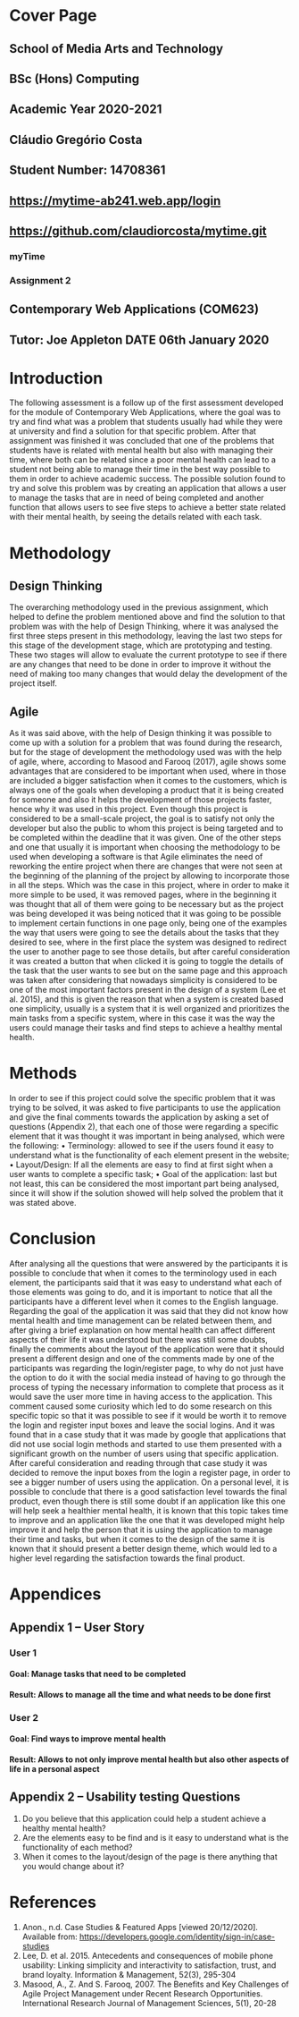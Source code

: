 # Cover Page
## School of Media Arts and Technology



## BSc (Hons) Computing



## Academic Year 2020-2021


## Cláudio Gregório Costa
## Student Number: 14708361
## https://mytime-ab241.web.app/login
## https://github.com/claudiorcosta/mytime.git
### myTime 
### Assignment 2

## Contemporary Web Applications (COM623)






## Tutor: Joe Appleton 								DATE 06th January 2020
# Introduction
The following assessment is a follow up of the first assessment developed for the module of Contemporary Web Applications, where the goal was to try and find what was a problem that students usually had while they were at university and find a solution for that specific problem. After that assignment was finished it was concluded that one of the problems that students have is related with mental health but also with managing their time, where both can be related since a poor mental health can lead to a student not being able to manage their time in the best way possible to them in order to achieve academic success. The possible solution found to try and solve this problem was by creating an application that allows a user to manage the tasks that are in need of being completed and another function that allows users to see five steps to achieve a better state related with their mental health, by seeing the details related with each task.
# Methodology
## Design Thinking
The overarching methodology used in the previous assignment, which helped to define the problem mentioned above and find the solution to that problem was with the help of Design Thinking, where it was analysed the first three steps present in this methodology, leaving the last two steps for this stage of the development stage, which are prototyping and testing. These two stages will allow to evaluate the current prototype to see if there are any changes that need to be done in order to improve it without the need of making too many changes that would delay the development of the project itself.
## Agile
As it was said above, with the help of Design thinking it was possible to come up with a solution for a problem that was found during the research, but for the stage of development the methodology used was with the help of agile, where, according to Masood and Farooq (2017), agile shows some advantages that are considered to be important when used, where in those are included a bigger satisfaction when it comes to the customers, which is always one of the goals when developing a product that it is being created for someone and also it helps the development of those projects faster,  hence why it was used in this project. Even though this project is considered to be a small-scale project, the goal is to satisfy not only the developer but also the public to whom this project is being targeted and to be completed within the deadline that it was given.  One of the other steps and one that usually it is important when choosing the methodology to be used when developing a software is that Agile eliminates the need of reworking the entire project when there are changes that were not seen at the beginning of the planning of the project by allowing to incorporate those in all the steps.
Which was the case in this project, where in order to make it more simple to be used, it was removed pages, where in the beginning it was thought that all of them were going to be necessary but as the project was being developed it was being noticed that it was going to be possible to implement certain functions in one page only, being one of the examples the way that users were going to see the details about the tasks that they desired to see, where in the first place the system was designed to redirect the user to another page to see those details, but after careful consideration it was created a button that when clicked it is going to toggle the details of the task that the user wants to see but on the same page and this approach was taken after considering that nowadays simplicity is considered to be one of the most important factors present in the design of a system (Lee et al. 2015), and this is given the reason that when a system is created based one simplicity, usually is a system that it is well organized and prioritizes the main tasks from a specific system, where in this case it was the way the users could manage their tasks and find steps to achieve a healthy mental health. 
# Methods
In order to see if this project could solve the specific problem that it was trying to be solved, it was asked to five participants to use the application and give the final comments towards the application by asking a set of questions (Appendix 2), that each one of those were regarding a specific element that it was thought it was important in being analysed, which were the following:
•	Terminology: allowed to see if the users found it easy to understand what is the functionality of each element present in the website;
•	Layout/Design: If all the elements are easy to find at first sight when a user wants to complete a specific task;
•	Goal of the application: last but not least, this can be considered the most important part being analysed, since it will show if the solution showed will help solved the problem that it was stated above.
# Conclusion
After analysing all the questions that were answered by the participants it is possible to conclude that when it comes to the terminology used in each element, the participants said that it was easy to understand what each of those elements was going to do, and it is important to notice that all the participants have a different level when it comes to the English language. Regarding the goal of the application it was said that they did not know how mental health and time management can be related between them, and after giving a brief explanation on how mental health can affect different aspects of their life it was understood but there was still some doubts, finally the comments about the layout of the application were that it should present a different design and one of the comments made by one of the participants was regarding the login/register page, to why do not just have the option to do it with the social media instead of having to go through the process of typing the necessary information to complete that process as it would save the user more time in having access to the application. This comment caused some curiosity which led to do some research on this specific topic so that it was possible to see if it would be worth it to remove the login and register input boxes and leave the social logins. And it was found that in a case study that it was made by google that applications that did not use social login methods and started to use them presented with a significant growth on the number of users using that specific application. After careful consideration and reading through that case study it was decided to remove the input boxes from the login a register page, in order to see a bigger number of users using the application.
On a personal level, it is possible to conclude that there is a good satisfaction level towards the final product, even though there is still some doubt if an application like this one will help seek a healthier mental health, it is known that this topic takes time to improve and an application like the one that it was developed might help improve it and help the person that it is using the application to manage their time and tasks, but when it comes to the design of the same it is known that it should present a better design theme, which would led to a higher level regarding the satisfaction towards the final product.
# Appendices
## Appendix 1 – User Story
### User 1
#### Goal: Manage tasks that need to be completed
#### Result: Allows to manage all the time and what needs to be done first	
### User 2
#### Goal: Find ways to improve mental health
#### Result: Allows to not only improve mental health but also other aspects of life in a personal aspect	
	
## Appendix 2 – Usability testing Questions
1.	Do you believe that this application could help a student achieve a healthy mental health?
2.	Are the elements easy to be find and is it easy to understand what is the functionality of each method?
3.	When it comes to the layout/design of the page is there anything that you would change about it?
# References
1.	Anon., n.d. Case Studies & Featured Apps [viewed 20/12/2020]. Available from: https://developers.google.com/identity/sign-in/case-studies
2.	Lee, D. et al. 2015. Antecedents and consequences of mobile phone usability: Linking simplicity and interactivity to satisfaction, trust, and brand loyalty. Information & Management, 52(3), 295-304
3.	Masood, A., Z. And S. Farooq, 2007.  The Benefits and Key Challenges of Agile Project Management under Recent Research Opportunities.  International Research Journal of Management Sciences, 5(1), 20-28
